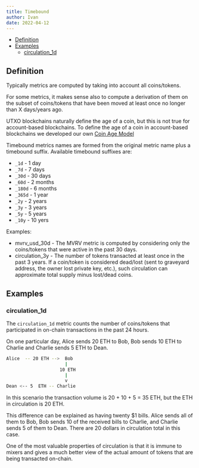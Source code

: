 ```yaml
---
title: Timebound
author: Ivan
date: 2022-04-12
---
```


- [Definition](#definition)
- [Examples](#examples)
  - [circulation_1d](#circulation_1d)

## Definition

Typically metrics are computed by taking into account all coins/tokens.

For some metrics, it makes sense also to compute a derivation of them on the
subset of coins/tokens that have been moved at least once no longer than X
days/years ago.

UTXO blockchains naturally define the age of a coin, but this is not true for
account-based blockchains. To define the age of a coin in account-based
blockchains we developed our own [Coin Age
Model](/metrics/details/stack-coin-age-model)

Timebound metrics names are formed from the original metric name plus a
timebound suffix. Available timebound suffixes are:

- `_1d` - 1 day
- `_7d` - 7 days
- `_30d` - 30 days
- `_60d` - 2 months
- `_180d` - 6 months
- `_365d` - 1 year
- `_2y` - 2 years
- `_3y` - 3 years
- `_5y` - 5 years
- `_10y` - 10 yers

Examples:

- mvrv_usd_30d - The MVRV metric is computed by considering only the
  coins/tokens that were active in the past 30 days.
- circulation_3y - The number of tokens transacted at least once in the past 3
  years. If a coin/token is considered dead/lost (sent to graveyard address, the
  owner lost private key, etc.), such circulation can approximate total supply
  minus lost/dead coins.

## Examples

### circulation_1d

The `circulation_1d` metric counts the number of coins/tokens that participated
in on-chain transactions in the past 24 hours.

On one particular day, Alice sends 20 ETH to Bob, Bob sends 10 ETH to Charlie
and Charlie sends 5 ETH to Dean.

```bash
Alice  -- 20 ETH -->  Bob
                      |
                    10 ETH
                      |
                      v
Dean <-- 5  ETH -- Charlie
```

In this scenario the transaction volume is 20 + 10 + 5 = 35 ETH, but the ETH in
circulation is 20 ETH.

This difference can be explained as having twenty \$1 bills. Alice sends all of
them to Bob, Bob sends 10 of the received bills to Charlie, and Charlie sends 5
of them to Dean. There are 20 dollars in circulation total in this case.

One of the most valuable properties of circulation is that it is immune to
mixers and gives a much better view of the actual amount of tokens that are
being transacted on-chain.
